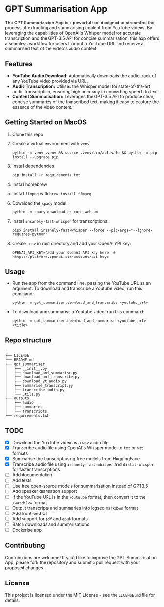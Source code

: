 # GPT Summarisation App

The GPT Summarization App is a powerful tool designed to streamline the process of extracting and summarising content from YouTube videos. By leveraging the capabilities of OpenAI's Whisper model for accurate transcription and the GPT-3.5 API for concise summarisation, this app offers a seamless workflow for users to input a YouTube URL and receive a summarised text of the video's audio content.

## Features

* **YouTube Audio Download:** Automatically downloads the audio track of any YouTube video provided via URL.
* **Audio Transcription:** Utilises the Whisper model for state-of-the-art audio transcription, ensuring high accuracy in converting speech to text.
* **Content Summarisation:** Leverages the GPT-3.5 API to produce clear, concise summaries of the transcribed text, making it easy to capture the essence of the video content.

## Getting Started on MacOS

1. Clone this repo
2. Create a virtual environment with `venv`

    ```shell
    python -m venv .venv && source .venv/bin/activate && python -m pip install --upgrade pip
    ```

3. Install dependencies

    ```shell
    pip install -r requirements.txt
    ```

4. Install homebrew
5. Install `ffmpeg` with `brew install ffmpeg`
6. Download the `spacy` model:

    ```shell
    python -m spacy download en_core_web_sm
    ```

7. Install `insanely-fast-whisper` for transcriptions:

    ```shell
    pipx install insanely-fast-whisper --force --pip-args="--ignore-requires-python"
    ```

8. Create `.env` in root directory and add your OpenAI API key:

    ```env
    OPENAI_API_KEY='add your OpenAI API key here' # https://platform.openai.com/account/api-keys
    ```

## Usage

* Run the app from the command line, passing the YouTube URL as an argument. To download and transcribe a Youtube video, run this command:

    ``` shell
    python -m gpt_summariser.download_and_transcribe <youtube_url>
    ```

* To download and summarise a Youtube video, run this command:

    ``` shell
    python -m gpt_summariser.download_and_summarise <youtube_url> <title>
    ```

## Repo structure

``` shell
.
├── LICENSE
├── README.md
├── gpt_summariser
│   ├── __init__.py
│   ├── download_and_summarise.py
│   ├── download_and_transcribe.py
│   ├── download_yt_audio.py
│   ├── summarise_transcript.py
│   ├── transcribe_audio.py
│   └── utils.py
├── outputs
│   ├── audio
│   ├── summaries
│   └── transcripts
└── requirements.txt
```

## TODO

* [x] Download the YouTube video as a `wav` audio file
* [x] Transcribe audio file using OpenAI's Whisper model to `txt` or `vtt` formats
* [x] Summarise the transcript using free models from HuggingFace
* [x] Transcribe audio file using `insanely-fast-whisper` and `distil-whisper` for faster transcriptions
* [ ] Add documentation
* [ ] Add tests
* [ ] Use free open-source models for summarisation instead of GPT3.5
* [ ] Add speaker diarisation support
* [ ] If the YouTube URL is in the `youtu.be` format, then convert it to the `/watch?v=` format
* [ ] Output transcripts and summaries into logseq `markdown` format
* [ ] Add front-end UI
* [ ] Add support for `pdf` and `epub` formats
* [ ] Batch downloads and summarisations
* [ ] Dockerise app

## Contributing

Contributions are welcome! If you'd like to improve the GPT Summarisation App, please fork the repository and submit a pull request with your proposed changes.

## License

This project is licensed under the MIT License - see the `LICENSE.md` file for details.

